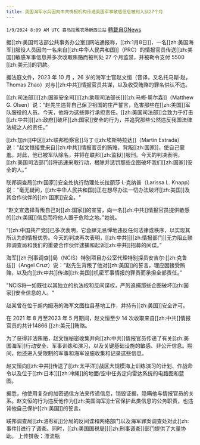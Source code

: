```yaml
---
title: 美国海军水兵因向中共情报机构传递美国军事敏感信息被判入狱27个月
---
```

`1/9/2024 8:09 AM UTC 喜马拉雅农场新西兰站` [轉載自GNews](https://gnews.org/articles/2199983)

据[[zh:美国司法部公共事务办公室]]网站通报称，[[zh:1月8日]]，一名[[zh:美国海军]]服役人员因向一名来自[[zh:中华人民共和国]]（PRC）的情报官员传送[[zh:美国]]敏感军事信息并多次收取贿赂而被判处 27 个月监禁，并被勒令支付 5500 [[zh:美元]]的罚款。

据法庭文件，2023 年 10 月 ，26 岁的海军士官赵文恒（音译，又名托马斯·赵，Thomas Zhao）对与[[zh:中共]]情报官员共谋，以及收受贿赂的罪名供认不违。

[[zh:司法部]][[zh:国家安全司]][[zh:助理司法部长]][[zh:马修·奥尔森]]（Matthew G. Olsen）说：“赵先生违背自己保卫祖国的庄严誓言，危害那些在[[zh:美国]]军队服役的人员。今天，他将为这些罪行承担责任。[[zh:美国司法部]]会致力于打击[[zh:中共]][[zh:政府]]破坏[[zh:国家]]安全的行为，并追究那些公然违反我国法律法规之人的责任。”

[[zh:加州]]中区[[zh:联邦检察官]]马丁·[[zh:埃斯特拉达]]（Martin Estrada）说："赵文恒接受来自[[zh:中共]]情报官员的贿赂，背叛[[zh:国家]]，使自己蒙羞。对此，他已被军队除名，并将在联邦[[zh:监狱]]服刑。今天的判决表明，[[zh:美国司法部门]]将迅速采取行动，根除并惩罚那些企图破坏我们[[zh:国家]]安全的人。”

联邦调查局[[zh:国家]]安全处执行助理处长拉丽莎·L·克纳普（Larissa L. Knapp）说："毫无疑问，[[zh:中华人民共和国]]正在想尽办法一切办法破坏[[zh:美国]]及其合作伙伴的[[zh:国家]]安全。"

“赵文宣选择背叛自己对[[zh:国家]]的宣誓，向一名[[zh:中共]]情报官员提供敏感的[[zh:美国]]信息而将他人置于危险之地。”她说。

“[[zh:中国共产党]]已多次表明，它会肆无忌惮地违反任何法律或秩序，以实现其所认为的情报优势。今天的判决再次表明，[[zh:中共]][[zh:情报部门]]无力阻止联邦调查局和我们的重要合作伙伴逮捕和起诉[[zh:中共]]招募的间谍。”

海军[[zh:刑事调查]]局（NCIS）特别项目办公室代理特别探员安吉尔·[[zh:克鲁兹]]（Angel Cruz）说："赵先生背叛了他对[[zh:美国]]的誓言，理应因接受贿赂，以及向[[zh:中共]]传递[[zh:美国]]机密军事情报的罪责而承担全部责任。”

"NCIS将一如既往以其独立的执法权和反间谍权，严厉追捕那些企图破坏[[zh:国家]]安全信息的人。"

赵某曾在位于胡内姆港的海军文图拉县基地工作，并持有[[zh:美国]]安全许可。

在 2021 年 8 月至2023 年 5 月期间，赵文恒至少 14 次收取来自[[zh:中共]]情报官员的共计14866 [[zh:美元]]贿赂。

为了获得非法贿赂，赵文恒秘密收集并向[[zh:中共]]情报官员传递了有关[[zh:美国海军]]行动安全、军事训练和演习，以及关键基础设施的敏感、非公开信息。期间，他还进入受限制的军事和海军设施收集和记录这些信息。

赵文恒向[[zh:中共]]传送了[[zh:太平洋]]战区大规模海上训练演习的计划、作战命令以及位于[[zh:日本]][[zh:冲绳]]的地面/空中任务定向雷达系统的电路图和蓝图。

据悉，他使用复杂的加密通信方法来传递信息，销毁证据，隐瞒他与情报官员的关系。赵文恒的行为违反他作为[[zh:美国海军]]士官保护此类信息的公务职责，也违背他自己保护[[zh:美国]]的誓言。

联邦调查局[[zh:洛杉矶]]分局的反间谍和网络部门以及海军罪案调查处对此[[zh:事件]]进行了调查。同时，[[zh:美国国税局]][[zh:刑事调查]]部门提供了大量协助。
上传排版：漂流瓶
